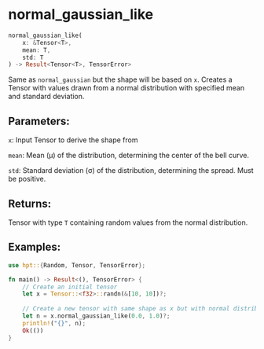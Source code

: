 # normal_gaussian_like
```rust
normal_gaussian_like(
    x: &Tensor<T>,
    mean: T,
    std: T
) -> Result<Tensor<T>, TensorError>
```
Same as `normal_gaussian` but the shape will be based on `x`. Creates a Tensor with values drawn from a normal distribution with specified mean and standard deviation.

## Parameters:
`x`: Input Tensor to derive the shape from

`mean`: Mean (μ) of the distribution, determining the center of the bell curve.

`std`: Standard deviation (σ) of the distribution, determining the spread. Must be positive.

## Returns:
Tensor with type `T` containing random values from the normal distribution.

## Examples:
```rust
use hpt::{Random, Tensor, TensorError};

fn main() -> Result<(), TensorError> {
    // Create an initial tensor
    let x = Tensor::<f32>::randn(&[10, 10])?;
    
    // Create a new tensor with same shape as x but with normal distribution
    let n = x.normal_gaussian_like(0.0, 1.0)?;
    println!("{}", n);
    Ok(())
}
```